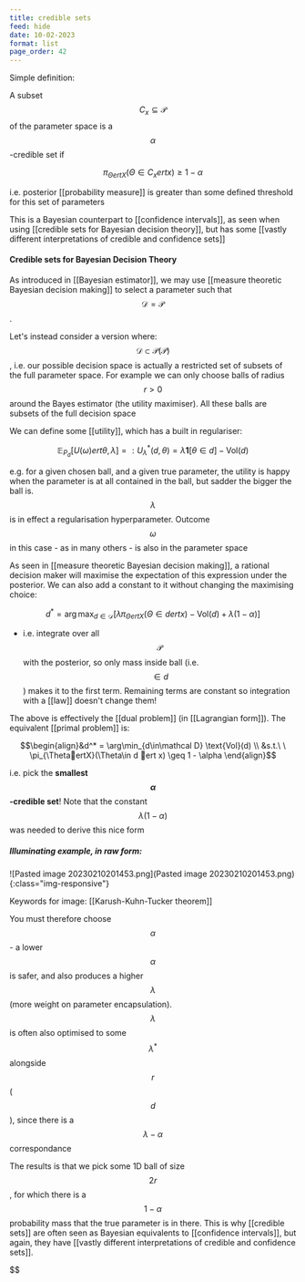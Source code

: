 ```yaml
---
title: credible sets
feed: hide
date: 10-02-2023
format: list
page_order: 42
---
```



Simple definition:

A subset $$C_x\subseteq\mathcal P$$ of the parameter space is a $$\alpha$$-credible set if  

$$\pi_{\ThetaertX}(\Theta \in C_x ert x) \geq1-\alpha$$


i.e. posterior [[probability measure]] is greater than some defined threshold for this set of parameters

This is a Bayesian counterpart to [[confidence intervals]], as seen when using [[credible sets for Bayesian decision theory]], but has some [[vastly different interpretations of credible and confidence sets]]


#### Credible sets for Bayesian Decision Theory
As introduced in [[Bayesian estimator]], we may use [[measure theoretic Bayesian decision making]] to select a parameter such that $$\mathcal D = \mathcal P$$.

Let's instead consider a version where: $$\mathcal D \subset \mathcal P(\mathcal P)$$, i.e. our possible decision space is actually a restricted set of subsets of the full parameter space. For example we can only choose balls of radius $$r > 0$$ around the Bayes estimator (the utility maximiser). All these balls are subsets of the full decision space

We can define some [[utility]], which has a built in regulariser:

$$\mathbb E_{P_d}[U(\omega)ert\theta, \lambda]=: U^*_\lambda(d, \theta) = \lambda\boldsymbol{1}[\theta\in d] - \text{Vol}(d)$$


e.g. for a given chosen ball, and a given true parameter, the utility is happy when the parameter is at all contained in the ball, but sadder the bigger the ball is. $$\lambda$$ is in effect a regularisation hyperparameter. Outcome $$\omega$$ in this case - as in many others - is also in the parameter space

As seen in [[measure theoretic Bayesian decision making]], a rational decision maker will maximise the expectation of this expression under the posterior. We can also add a constant to it without changing the maximising choice:

$$d^* =  \arg\max_{d\in\mathcal D}\left[ \lambda \pi_{\ThetaertX}(\Theta\in d ert x) - \text{Vol}(d) + \lambda(1-\alpha)\right]$$


- i.e. integrate over all $$\mathcal P$$ with the posterior, so only mass inside ball (i.e. $$\in d$$) makes it to the first term. Remaining terms are constant so integration with a [[law]] doesn't change them!

The above is effectively the [[dual problem]] (in [[Lagrangian form]]). The equivalent [[primal problem]] is:

$$\begin{align}&d^* = \arg\min_{d\in\mathcal D} \text{Vol}(d) \\ &s.t.\ \ \pi_{\ThetaertX}(\Theta\in d ert x) \geq 1 - \alpha \end{align}$$


i.e. pick the **smallest $$\alpha$$-credible set**! Note that the constant $$\lambda(1-\alpha)$$ was needed to derive this nice form


##### Illuminating example, in raw form:

![Pasted image 20230210201453.png](Pasted image 20230210201453.png){:class="img-responsive"}

Keywords for image: [[Karush-Kuhn-Tucker theorem]]

You must therefore choose $$\alpha$$ - a lower $$\alpha$$ is safer, and also produces a higher $$\lambda$$ (more weight on parameter encapsulation). $$\lambda$$ is often also optimised to some $$\lambda^*$$ alongside $$r$$ ($$d$$), since there is a $$\lambda-\alpha$$ correspondance

The results is that we pick some 1D ball of size $$2r$$, for which there is a $$1-\alpha$$ probability mass that the true parameter is in there. This is why [[credible sets]] are often seen as Bayesian equivalents to [[confidence intervals]], but again, they have [[vastly different interpretations of credible and confidence sets]]. 

$$